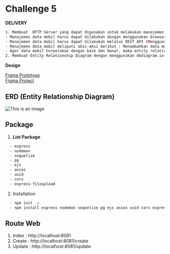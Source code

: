 # Challenge 5
**DELIVERY**

```sh
1. Membuat  HTTP Server yang dapat digunakan untuk melakukan manajemen data mobil
- Manajemen data mobil harus dapat dilakukan dengan menggunakan browser, sesuai dengan desain yang tertera
- Manajemen data mobil harus dapat dilakukan melalui REST API (Menggunakan Postman)
- Manajemen data mobil meliputi aksi-aksi berikut : Menambahkan data mobil, Memodifikasi data mobil yang sudah ada, Menghapus data mobil yang sudah ada, Melihat daftar - mobil yang tersedia di dalam database
- Agar data mobil terpetakan dengan baik dan benar, maka entity relationship diagram harus tertera di dalam source code dari HTTP Server tersebut.
2. Membuat Entity Relationship Diagram dengan menggunakan dbdiagram.io
```
**Design**

[Figma Prototype](https://www.figma.com/proto/H6xTtBW9Kzlf09nYnitvbH/BCR---Car-Management-Dashboard?node-id=18344%3A7128&scaling=scale-down-width&page-id=18343%3A5831&starting-point-node-id=18344%3A7128&hide-ui=1)<br>
[Figma Project](https://www.figma.com/file/H6xTtBW9Kzlf09nYnitvbH/BCR---Car-Management-Dashboard?node-id=18344%3A7128)

## ERD (Entity Relationship Diagram)
![This is an image](https://res.cloudinary.com/dhuvbrmgg/image/upload/v1650769770/Binar%20Library/erd-rental-cars_niq7e5.png)
## Package

1. **List Package**

```sh
  - express
  - nodemon
  - sequelize
  - pg
  - ejs
  - axios
  - uuid
  - cors
  - express-fileupload
```

2. Installation

```sh
  - npm init -y
  - npm install express nodemon sequelize pg ejs axios uuid cors express-fileupload
```

## Route Web

1. Index : http://localhost:8081
2. Create : http://localhost:8081/create
3. Update : http://localhost:8081/update
 
